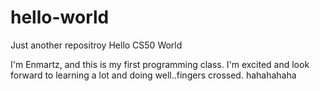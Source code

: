# hello-world
Just another repositroy
Hello CS50 World

I'm Enmartz, and this is my first programming class. I'm excited
and look forward to learning a lot and doing well..fingers
crossed. hahahahaha
